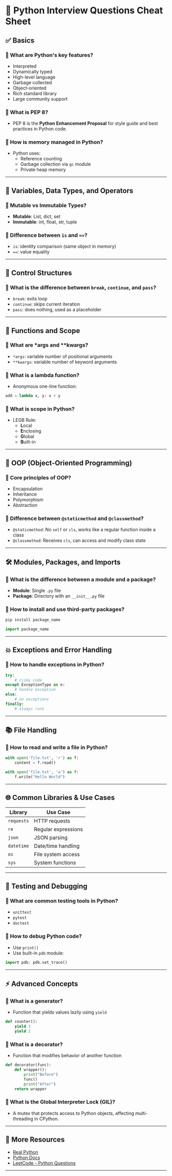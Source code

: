 # 🐍 Python Interview Questions Cheat Sheet

## ✅ Basics

### 🔹 What are Python's key features?
- Interpreted
- Dynamically typed
- High-level language
- Garbage collected
- Object-oriented
- Rich standard library
- Large community support

### 🔹 What is PEP 8?
- PEP 8 is the **Python Enhancement Proposal** for style guide and best practices in Python code.

### 🔹 How is memory managed in Python?
- Python uses:
  - Reference counting
  - Garbage collection via `gc` module
  - Private heap memory

---

## 🔄 Variables, Data Types, and Operators

### 🔹 Mutable vs Immutable Types?
- **Mutable**: List, dict, set
- **Immutable**: int, float, str, tuple

### 🔹 Difference between `is` and `==`?
- `is`: identity comparison (same object in memory)
- `==`: value equality

---

## 🔁 Control Structures

### 🔹 What is the difference between `break`, `continue`, and `pass`?
- `break`: exits loop
- `continue`: skips current iteration
- `pass`: does nothing, used as a placeholder

---

## 🧰 Functions and Scope

### 🔹 What are *args and **kwargs?
- `*args`: variable number of positional arguments
- `**kwargs`: variable number of keyword arguments

### 🔹 What is a lambda function?
- Anonymous one-line function:
```python
add = lambda x, y: x + y
```

### 🔹 What is scope in Python?
- LEGB Rule:
  - **L**ocal
  - **E**nclosing
  - **G**lobal
  - **B**uilt-in

---

## 🧱 OOP (Object-Oriented Programming)

### 🔹 Core principles of OOP?
- Encapsulation
- Inheritance
- Polymorphism
- Abstraction

### 🔹 Difference between `@staticmethod` and `@classmethod`?
- `@staticmethod`: No `self` or `cls`, works like a regular function inside a class
- `@classmethod`: Receives `cls`, can access and modify class state

---

## 🛠️ Modules, Packages, and Imports

### 🔹 What is the difference between a module and a package?
- **Module**: Single `.py` file
- **Package**: Directory with an `__init__.py` file

### 🔹 How to install and use third-party packages?
```sh
pip install package_name
```
```python
import package_name
```

---

## 💥 Exceptions and Error Handling

### 🔹 How to handle exceptions in Python?
```python
try:
    # risky code
except ExceptionType as e:
    # handle exception
else:
    # no exceptions
finally:
    # always runs
```

---

## 📚 File Handling

### 🔹 How to read and write a file in Python?
```python
with open('file.txt', 'r') as f:
    content = f.read()

with open('file.txt', 'w') as f:
    f.write("Hello World")
```

---

## 🌐 Common Libraries & Use Cases

| Library    | Use Case             |
|------------|----------------------|
| `requests` | HTTP requests        |
| `re`       | Regular expressions  |
| `json`     | JSON parsing         |
| `datetime` | Date/time handling   |
| `os`       | File system access   |
| `sys`      | System functions     |

---

## 🧪 Testing and Debugging

### 🔹 What are common testing tools in Python?
- `unittest`
- `pytest`
- `doctest`

### 🔹 How to debug Python code?
- Use `print()`
- Use built-in `pdb` module:
```python
import pdb; pdb.set_trace()
```

---

## ⚡ Advanced Concepts

### 🔹 What is a generator?
- Function that yields values lazily using `yield`
```python
def counter():
    yield 1
    yield 2
```

### 🔹 What is a decorator?
- Function that modifies behavior of another function
```python
def decorator(func):
    def wrapper():
        print("Before")
        func()
        print("After")
    return wrapper
```

### 🔹 What is the Global Interpreter Lock (GIL)?
- A mutex that protects access to Python objects, affecting multi-threading in CPython.

---

## 🔗 More Resources
- [Real Python](https://realpython.com/)
- [Python Docs](https://docs.python.org/3/)
- [LeetCode - Python Questions](https://leetcode.com/problemset/all/?language=Python)

---

